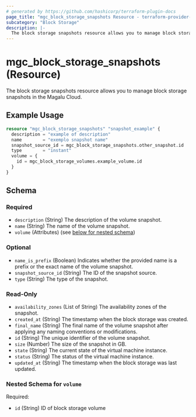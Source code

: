 ```yaml
---
# generated by https://github.com/hashicorp/terraform-plugin-docs
page_title: "mgc_block_storage_snapshots Resource - terraform-provider-mgc"
subcategory: "Block Storage"
description: |-
  The block storage snapshots resource allows you to manage block storage snapshots in the Magalu Cloud.
---
```


# mgc_block_storage_snapshots (Resource)

The block storage snapshots resource allows you to manage block storage snapshots in the Magalu Cloud.

## Example Usage

```terraform
resource "mgc_block_storage_snapshots" "snapshot_example" {
  description = "example of description"
  name        = "exemplo snapshot name"
  snapshot_source_id = mgc_block_storage_snapshots.other_snapshot.id
  type        = "instant"
  volume = {
    id = mgc_block_storage_volumes.example_volume.id
  }
}
```

<!-- schema generated by tfplugindocs -->
## Schema

### Required

- `description` (String) The description of the volume snapshot.
- `name` (String) The name of the volume snapshot.
- `volume` (Attributes) (see [below for nested schema](#nestedatt--volume))

### Optional

- `name_is_prefix` (Boolean) Indicates whether the provided name is a prefix or the exact name of the volume snapshot.
- `snapshot_source_id` (String) The ID of the snapshot source.
- `type` (String) The type of the snapshot.

### Read-Only

- `availability_zones` (List of String) The availability zones of the snapshot.
- `created_at` (String) The timestamp when the block storage was created.
- `final_name` (String) The final name of the volume snapshot after applying any naming conventions or modifications.
- `id` (String) The unique identifier of the volume snapshot.
- `size` (Number) The size of the snapshot in GB.
- `state` (String) The current state of the virtual machine instance.
- `status` (String) The status of the virtual machine instance.
- `updated_at` (String) The timestamp when the block storage was last updated.

<a id="nestedatt--volume"></a>
### Nested Schema for `volume`

Required:

- `id` (String) ID of block storage volume
